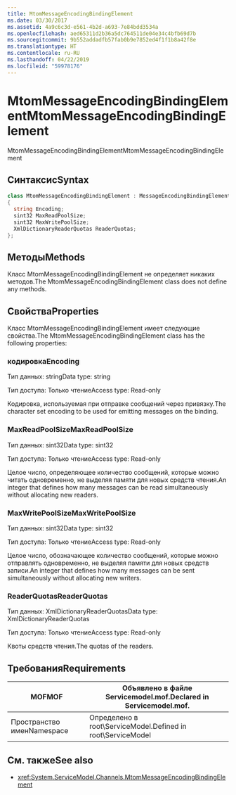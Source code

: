 ```yaml
---
title: MtomMessageEncodingBindingElement
ms.date: 03/30/2017
ms.assetid: 4a9c6c3d-e561-4b2d-a693-7e84bdd3534a
ms.openlocfilehash: aed65311d2b36a5dc764511de04e34c4bfb69d7b
ms.sourcegitcommit: 9b552addadfb57fab0b9e7852ed4f1f1b8a42f8e
ms.translationtype: HT
ms.contentlocale: ru-RU
ms.lasthandoff: 04/22/2019
ms.locfileid: "59978176"
---
```

# <a name="mtommessageencodingbindingelement"></a><span data-ttu-id="07a99-102">MtomMessageEncodingBindingElement</span><span class="sxs-lookup"><span data-stu-id="07a99-102">MtomMessageEncodingBindingElement</span></span>
<span data-ttu-id="07a99-103">MtomMessageEncodingBindingElement</span><span class="sxs-lookup"><span data-stu-id="07a99-103">MtomMessageEncodingBindingElement</span></span>  
  
## <a name="syntax"></a><span data-ttu-id="07a99-104">Синтаксис</span><span class="sxs-lookup"><span data-stu-id="07a99-104">Syntax</span></span>  
  
```csharp
class MtomMessageEncodingBindingElement : MessageEncodingBindingElement  
{  
  string Encoding;  
  sint32 MaxReadPoolSize;  
  sint32 MaxWritePoolSize;  
  XmlDictionaryReaderQuotas ReaderQuotas;  
};  
```  
  
## <a name="methods"></a><span data-ttu-id="07a99-105">Методы</span><span class="sxs-lookup"><span data-stu-id="07a99-105">Methods</span></span>  
 <span data-ttu-id="07a99-106">Класс MtomMessageEncodingBindingElement не определяет никаких методов.</span><span class="sxs-lookup"><span data-stu-id="07a99-106">The MtomMessageEncodingBindingElement class does not define any methods.</span></span>  
  
## <a name="properties"></a><span data-ttu-id="07a99-107">Свойства</span><span class="sxs-lookup"><span data-stu-id="07a99-107">Properties</span></span>  
 <span data-ttu-id="07a99-108">Класс MtomMessageEncodingBindingElement имеет следующие свойства.</span><span class="sxs-lookup"><span data-stu-id="07a99-108">The MtomMessageEncodingBindingElement class has the following properties:</span></span>  
  
### <a name="encoding"></a><span data-ttu-id="07a99-109">кодировка</span><span class="sxs-lookup"><span data-stu-id="07a99-109">Encoding</span></span>  
 <span data-ttu-id="07a99-110">Тип данных: string</span><span class="sxs-lookup"><span data-stu-id="07a99-110">Data type: string</span></span>  
  
 <span data-ttu-id="07a99-111">Тип доступа: Только чтение</span><span class="sxs-lookup"><span data-stu-id="07a99-111">Access type: Read-only</span></span>  
  
 <span data-ttu-id="07a99-112">Кодировка, используемая при отправке сообщений через привязку.</span><span class="sxs-lookup"><span data-stu-id="07a99-112">The character set encoding to be used for emitting messages on the binding.</span></span>  
  
### <a name="maxreadpoolsize"></a><span data-ttu-id="07a99-113">MaxReadPoolSize</span><span class="sxs-lookup"><span data-stu-id="07a99-113">MaxReadPoolSize</span></span>  
 <span data-ttu-id="07a99-114">Тип данных: sint32</span><span class="sxs-lookup"><span data-stu-id="07a99-114">Data type: sint32</span></span>  
  
 <span data-ttu-id="07a99-115">Тип доступа: Только чтение</span><span class="sxs-lookup"><span data-stu-id="07a99-115">Access type: Read-only</span></span>  
  
 <span data-ttu-id="07a99-116">Целое число, определяющее количество сообщений, которые можно читать одновременно, не выделяя памяти для новых средств чтения.</span><span class="sxs-lookup"><span data-stu-id="07a99-116">An integer that defines how many messages can be read simultaneously without allocating new readers.</span></span>  
  
### <a name="maxwritepoolsize"></a><span data-ttu-id="07a99-117">MaxWritePoolSize</span><span class="sxs-lookup"><span data-stu-id="07a99-117">MaxWritePoolSize</span></span>  
 <span data-ttu-id="07a99-118">Тип данных: sint32</span><span class="sxs-lookup"><span data-stu-id="07a99-118">Data type: sint32</span></span>  
  
 <span data-ttu-id="07a99-119">Тип доступа: Только чтение</span><span class="sxs-lookup"><span data-stu-id="07a99-119">Access type: Read-only</span></span>  
  
 <span data-ttu-id="07a99-120">Целое число, обозначающее количество сообщений, которые можно отправлять одновременно, не выделяя памяти для новых средств записи.</span><span class="sxs-lookup"><span data-stu-id="07a99-120">An integer that defines how many messages can be sent simultaneously without allocating new writers.</span></span>  
  
### <a name="readerquotas"></a><span data-ttu-id="07a99-121">ReaderQuotas</span><span class="sxs-lookup"><span data-stu-id="07a99-121">ReaderQuotas</span></span>  
 <span data-ttu-id="07a99-122">Тип данных: XmlDictionaryReaderQuotas</span><span class="sxs-lookup"><span data-stu-id="07a99-122">Data type: XmlDictionaryReaderQuotas</span></span>  
  
 <span data-ttu-id="07a99-123">Тип доступа: Только чтение</span><span class="sxs-lookup"><span data-stu-id="07a99-123">Access type: Read-only</span></span>  
  
 <span data-ttu-id="07a99-124">Квоты средств чтения.</span><span class="sxs-lookup"><span data-stu-id="07a99-124">The quotas of the readers.</span></span>  
  
## <a name="requirements"></a><span data-ttu-id="07a99-125">Требования</span><span class="sxs-lookup"><span data-stu-id="07a99-125">Requirements</span></span>  
  
|<span data-ttu-id="07a99-126">MOF</span><span class="sxs-lookup"><span data-stu-id="07a99-126">MOF</span></span>|<span data-ttu-id="07a99-127">Объявлено в файле Servicemodel.mof.</span><span class="sxs-lookup"><span data-stu-id="07a99-127">Declared in Servicemodel.mof.</span></span>|  
|---------|-----------------------------------|  
|<span data-ttu-id="07a99-128">Пространство имен</span><span class="sxs-lookup"><span data-stu-id="07a99-128">Namespace</span></span>|<span data-ttu-id="07a99-129">Определено в root\ServiceModel.</span><span class="sxs-lookup"><span data-stu-id="07a99-129">Defined in root\ServiceModel</span></span>|  
  
## <a name="see-also"></a><span data-ttu-id="07a99-130">См. также</span><span class="sxs-lookup"><span data-stu-id="07a99-130">See also</span></span>

- <xref:System.ServiceModel.Channels.MtomMessageEncodingBindingElement>
